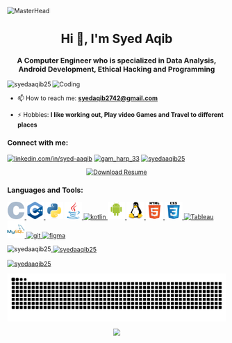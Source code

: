 ![MasterHead](https://user-images.githubusercontent.com/90236635/232446433-d5540fa2-fe28-4bb8-b929-cdb51fe61336.gif)
<h1 align="center">Hi 👋, I'm Syed Aqib</h1>
<h3 align="center">A Computer Engineer who is specialized in Data Analysis, Android Development, Ethical Hacking and Programming</h3>
<img align="right" alt="Coding" width="400" src="https://media4.giphy.com/media/v1.Y2lkPTc5MGI3NjExZzd2MWFwYmFneDFtZzI0NmtqOWNnNmU1cDJjZ2czajlrdXo0cHFlZCZlcD12MV9pbnRlcm5hbF9naWZfYnlfaWQmY3Q9Zw/3oEjHWbXcpeKhTktXi/giphy.webp">


<p align="left"> <img src="https://komarev.com/ghpvc/?username=syedaaqib25&label=Profile%20views&color=0e75b6&style=flat" alt="syedaaqib25" /> </p>


- 📫 How to reach me: **syedaqib2742@gmail.com**

- ⚡ Hobbies: **I like working out, Play video Games and Travel to different places**

<h3 align="left">Connect with me:</h3>
<p align="left">
<a href="https://www.linkedin.com/in/syed-aaqib" target="blank"><img align="center" src="https://raw.githubusercontent.com/rahuldkjain/github-profile-readme-generator/master/src/images/icons/Social/linked-in-alt.svg" alt="linkedin.com/in/syed-aaqib" height="30" width="40" /></a>
<a href="https://www.codechef.com/users/gam_harp_33" target="blank"><img align="center" src="https://img.icons8.com/fluent/512/codechef.png" alt="gam_harp_33" height="30" width="40" /></a>
<a href="https://www.leetcode.com/syedaaqib25" target="blank"><img align="center" src="https://raw.githubusercontent.com/rahuldkjain/github-profile-readme-generator/master/src/images/icons/Social/leet-code.svg" alt="syedaaqib25" height="30" width="40" /></a>
</p>
<div align="center">
  <a href="[https://github.com/abhijeetBhale/Portfolio/blob/6bb27e4bc220b09db54cb01daa7fa4714e3484b9/assets/Abhijeet%20Bhale%20Resume%20Updated%201.pdf](https://github.com/syedaaqib25/Web-Portfolio/blob/main/assets/syedgencv.pdf)" target="_blank">
    <img src="https://img.shields.io/badge/Resume-Download-blue?style=for-the-badge&logo=adobeacrobatreader" alt="Download Resume">
  </a>
</div>

<h3 align="left">Languages and Tools:</h3>
<p align="left"> <a href="https://www.cprogramming.com/" target="_blank" rel="noreferrer"> <img src="https://raw.githubusercontent.com/devicons/devicon/master/icons/c/c-original.svg" alt="c" width="40" height="40"/> </a> <a href="https://www.w3schools.com/cpp/" target="_blank" rel="noreferrer"> <img src="https://raw.githubusercontent.com/devicons/devicon/master/icons/cplusplus/cplusplus-original.svg" alt="cplusplus" width="40" height="40"/> </a><img src="https://raw.githubusercontent.com/devicons/devicon/master/icons/python/python-original.svg" alt="python" width="40" height="40"/> <a href="https://www.java.com" target="_blank" rel="noreferrer"> <img src="https://raw.githubusercontent.com/devicons/devicon/master/icons/java/java-original.svg" alt="java" width="40" height="40"/> </a><a href="https://kotlinlang.org" target="_blank" rel="noreferrer"> <img src="https://www.vectorlogo.zone/logos/kotlinlang/kotlinlang-icon.svg" alt="kotlin" width="40" height="40"/> </a><a href="https://developer.android.com" target="_blank" rel="noreferrer"> <img src="https://raw.githubusercontent.com/devicons/devicon/master/icons/android/android-original-wordmark.svg" alt="android" width="40" height="40"/> </a><a href="https://www.linux.org/" target="_blank" rel="noreferrer"> <img src="https://raw.githubusercontent.com/devicons/devicon/master/icons/linux/linux-original.svg" alt="linux" width="40" height="40"/> </a><a href="https://www.w3.org/html/" target="_blank" rel="noreferrer"> <img src="https://raw.githubusercontent.com/devicons/devicon/master/icons/html5/html5-original-wordmark.svg" alt="html5" width="40" height="40"/> </a><a href="https://www.w3schools.com/css/" target="_blank" rel="noreferrer"> <img src="https://raw.githubusercontent.com/devicons/devicon/master/icons/css3/css3-original-wordmark.svg" alt="css3" width="40" height="40"/> </a><a href="https://www.tableau.com" target="_blank" rel="noreferrer"> <img src="https://wallpapers.com/images/featured/tableau-logo-png-th525w75z77ccxc9.jpg" alt="Tableau" width="40" height="40"/> </a> <a href="https://www.mysql.com/" target="_blank" rel="noreferrer"> <img src="https://raw.githubusercontent.com/devicons/devicon/master/icons/mysql/mysql-original-wordmark.svg" alt="mysql" width="40" height="40"/> </a><a href="https://git-scm.com/" target="_blank" rel="noreferrer"> <img src="https://www.vectorlogo.zone/logos/git-scm/git-scm-icon.svg" alt="git" width="40" height="40"/> </a><a href="https://www.figma.com/" target="_blank" rel="noreferrer"> <img src="https://www.vectorlogo.zone/logos/figma/figma-icon.svg" alt="figma" width="40" height="40"/> </a>  <a href="https://www.python.org" target="_blank" rel="noreferrer">   </p>

<p><img align="left" src="https://github-readme-stats.vercel.app/api/top-langs?username=syedaaqib25&show_icons=true&locale=en&layout=compact" alt="syedaaqib25" /></p>

<p>&nbsp;<img align="center" src="https://github-readme-stats.vercel.app/api?username=syedaaqib25&show_icons=true&locale=en" alt="syedaaqib25" /></p>

<p><img align="center" src="https://github-readme-streak-stats.herokuapp.com/?user=syedaaqib25&" alt="syedaaqib25" /></p>
<div align="center">
  
![snake gif](https://github.com/syedaaqib25/syedaaqib25/blob/output/github-contribution-grid-snake.svg)
</div>
<p align="center">
  <img src="https://github-readme-activity-graph.vercel.app/graph?username=syedaaqib25&theme=react-dark&hide_border=true" />
</p>
